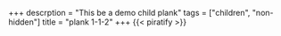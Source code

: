 +++
descrption = "This be a demo child plank"
tags = ["children", "non-hidden"]
title = "plank 1-1-2"
+++
{{< piratify >}}